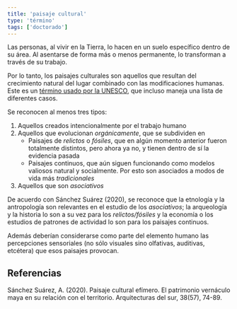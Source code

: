 ```yaml
---
title: 'paisaje cultural'
type: 'término'
tags: ['doctorado']
---
```


Las personas, al vivir en la Tierra, lo hacen en un suelo específico dentro de su área. Al asentarse de forma más o menos permanente, lo transforman a través de su trabajo.

Por lo tanto, los paisajes culturales son aquellos que resultan del crecimiento natural del lugar combinado con las modificaciones humanas. Este es un [término usado por la UNESCO](https://whc.unesco.org/en/culturallandscape/#1), que incluso maneja una lista de diferentes casos.

Se reconocen al menos tres tipos:

1. Aquellos creados intencionalmente por el trabajo humano
2. Aquellos que evolucionan *orgánicamente*, que se subdividen en
	- Paisajes de  *relictos* o *fósiles*, que en algún momento anterior fueron totalmente distintos, pero ahora ya no, y tienen dentro de sí la evidencia pasada
	- Paisajes continuos, que aún siguen funcionando como modelos valiosos natural y socialmente. Por esto son asociados a modos de vida más *tradicionales* 
3. Aquellos que son *asociativos*

De acuerdo con Sánchez Suárez (2020), se reconoce que la etnología y la antropología son relevantes en el estudio de los *asociativos*; la arqueología y la historia lo son a su vez para los *relictos/fósiles* y la economía o los estudios de patrones de actividad lo son para los paisajes continuos.

Además deberían considerarse como parte del elemento humano las percepciones sensoriales (no sólo visuales sino olfativas, auditivas, etcétera) que esos paisajes provocan.

## Referencias

Sánchez Suárez, A. (2020). Paisaje cultural efímero. El patrimonio vernáculo maya en su relación con el territorio. Arquitecturas del sur, 38(57), 74-89.